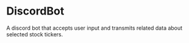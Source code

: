 # DiscordBot
A discord bot that accepts user input and transmits related data about selected stock tickers.
